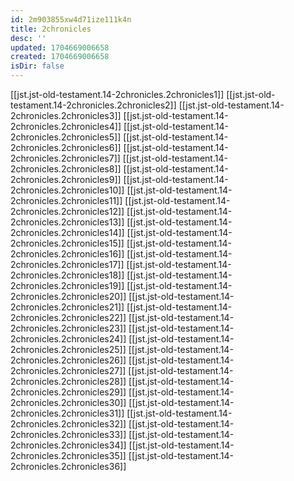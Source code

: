 ```yaml
---
id: 2m903855xw4d71ize111k4n
title: 2chronicles
desc: ''
updated: 1704669006658
created: 1704669006658
isDir: false
---
```

[[jst.jst-old-testament.14-2chronicles.2chronicles1]]
[[jst.jst-old-testament.14-2chronicles.2chronicles2]]
[[jst.jst-old-testament.14-2chronicles.2chronicles3]]
[[jst.jst-old-testament.14-2chronicles.2chronicles4]]
[[jst.jst-old-testament.14-2chronicles.2chronicles5]]
[[jst.jst-old-testament.14-2chronicles.2chronicles6]]
[[jst.jst-old-testament.14-2chronicles.2chronicles7]]
[[jst.jst-old-testament.14-2chronicles.2chronicles8]]
[[jst.jst-old-testament.14-2chronicles.2chronicles9]]
[[jst.jst-old-testament.14-2chronicles.2chronicles10]]
[[jst.jst-old-testament.14-2chronicles.2chronicles11]]
[[jst.jst-old-testament.14-2chronicles.2chronicles12]]
[[jst.jst-old-testament.14-2chronicles.2chronicles13]]
[[jst.jst-old-testament.14-2chronicles.2chronicles14]]
[[jst.jst-old-testament.14-2chronicles.2chronicles15]]
[[jst.jst-old-testament.14-2chronicles.2chronicles16]]
[[jst.jst-old-testament.14-2chronicles.2chronicles17]]
[[jst.jst-old-testament.14-2chronicles.2chronicles18]]
[[jst.jst-old-testament.14-2chronicles.2chronicles19]]
[[jst.jst-old-testament.14-2chronicles.2chronicles20]]
[[jst.jst-old-testament.14-2chronicles.2chronicles21]]
[[jst.jst-old-testament.14-2chronicles.2chronicles22]]
[[jst.jst-old-testament.14-2chronicles.2chronicles23]]
[[jst.jst-old-testament.14-2chronicles.2chronicles24]]
[[jst.jst-old-testament.14-2chronicles.2chronicles25]]
[[jst.jst-old-testament.14-2chronicles.2chronicles26]]
[[jst.jst-old-testament.14-2chronicles.2chronicles27]]
[[jst.jst-old-testament.14-2chronicles.2chronicles28]]
[[jst.jst-old-testament.14-2chronicles.2chronicles29]]
[[jst.jst-old-testament.14-2chronicles.2chronicles30]]
[[jst.jst-old-testament.14-2chronicles.2chronicles31]]
[[jst.jst-old-testament.14-2chronicles.2chronicles32]]
[[jst.jst-old-testament.14-2chronicles.2chronicles33]]
[[jst.jst-old-testament.14-2chronicles.2chronicles34]]
[[jst.jst-old-testament.14-2chronicles.2chronicles35]]
[[jst.jst-old-testament.14-2chronicles.2chronicles36]]
